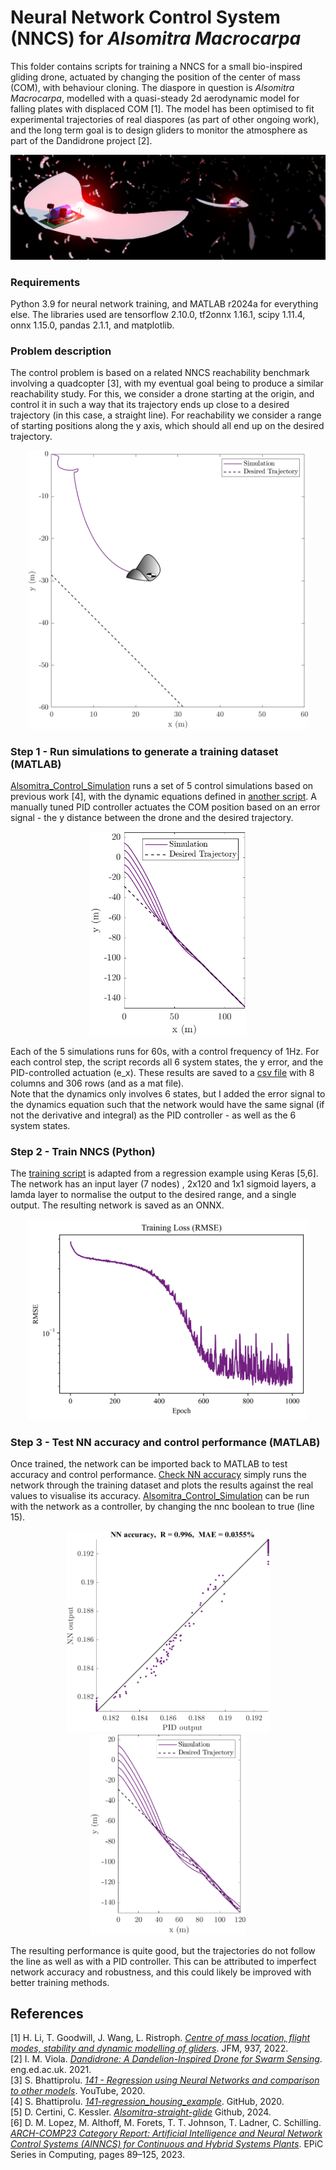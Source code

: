 # Neural Network Control System (NNCS) for _Alsomitra Macrocarpa_
 
This folder contains scripts for training a NNCS for a small bio-inspired gliding drone, actuated by changing the position of the center of mass (COM), with behaviour cloning. The diaspore in question is _Alsomitra Macrocarpa_, modelled with a quasi-steady 2d aerodynamic model for falling plates with displaced COM [1]. The model has been optimised to fit experimental trajectories of real diaspores (as part of other ongoing work), and the long term goal is to design gliders to monitor the atmosphere as part of the Dandidrone project [2].

<img src="https://github.com/ckessler2/phd/blob/main/Alsomitra_NNCS/Figures/Render5_3by1.png" /> 

### Requirements

Python 3.9 for neural network training, and MATLAB r2024a for everything else. The libraries used are tensorflow 2.10.0, tf2onnx 1.16.1, scipy 1.11.4, onnx 1.15.0, pandas 2.1.1, and matplotlib.


### Problem description

The control problem is based on a related NNCS reachability benchmark involving a quadcopter [3], with my eventual goal being to produce a similar reachability study. For this, we consider a drone starting at the origin, and control it in such a way that its trajectory ends up close to a desired trajectory (in this case, a straight line). For reachability we consider a range of starting positions along the y axis, which should all end up on the desired trajectory.

<p align="center"> 
 <img src="https://github.com/ckessler2/phd/blob/main/Alsomitra_NNCS/Figures/NNCS_problem3.png" width="450" class="center" />
</p>

### Step 1 - Run simulations to generate a training dataset (MATLAB)

[Alsomitra_Control_Simulation](https://github.com/ckessler2/phd/blob/main/Alsomitra_NNCS/Alsomitra_Control_Simulation.m) runs a set of 5 control simulations based on previous work [4], with the dynamic equations defined in [another script](https://github.com/ckessler2/phd/blob/main/Alsomitra_NNCS/nondimfreelyfallingplate3.m). A manually tuned PID controller actuates the COM position based on an error signal - the y distance between the drone and the desired trajectory.

<p align="center"> 
 <img src="https://github.com/ckessler2/phd/blob/main/Alsomitra_NNCS/Figures/PID_Result.png" width="250" class="center" />
</p>

Each of the 5 simulations runs for 60s, with a control frequency of 1Hz. For each control step, the script records all 6 system states, the y error, and the PID-controlled actuation (e_x). These results are saved to a [csv file](https://github.com/ckessler2/phd/blob/main/Alsomitra_NNCS/Training_Data.csv) with 8 columns and 306 rows (and as a mat file). <br />
Note that the dynamics only involves 6 states, but I added the error signal to the dynamics equation such that the network would have the same signal (if not the derivative and integral) as the PID controller - as well as the 6 system states.

### Step 2 - Train NNCS (Python)

The [training script](https://github.com/ckessler2/phd/blob/main/Alsomitra_NNCS/Train_Alsomitra_Controller.py) is adapted from a regression example using Keras [5,6]. The network has an input layer (7 nodes) , 2x120 and 1x1 sigmoid layers, a lamda layer to normalise the output to the desired range, and a single output. The resulting network is saved as an ONNX.

<p align="center"> 
 <img src="https://github.com/ckessler2/phd/blob/main/Alsomitra_NNCS/Figures/NN_Training_Loss.png" width="450" class="center" />
</p>

### Step 3 - Test NN accuracy and control performance (MATLAB)

Once trained, the network can be imported back to MATLAB to test accuracy and control performance. [Check NN accuracy](https://github.com/ckessler2/phd/blob/main/Alsomitra_NNCS/Check_NN_Accuracy.m) simply runs the network through the training dataset and plots the results against the real values to visualise its accuracy. [Alsomitra_Control_Simulation](https://github.com/ckessler2/phd/blob/main/Alsomitra_NNCS/Alsomitra_Control_Simulation.m) can be run with the network as a controller, by changing the nnc boolean to true (line 15).

<p align="center"> 
 <img src="https://github.com/ckessler2/phd/blob/main/Alsomitra_NNCS/Figures/NN_Accuracy.png" width="325" class="center" />
 <img src="https://github.com/ckessler2/phd/blob/main/Alsomitra_NNCS/Figures/NNCS_Result.png" width="250" class="center" />
</p>

The resulting performance is quite good, but the trajectories do not follow the line as well as with a PID controller. This can be attributed to imperfect network accuracy and robustness, and this could likely be improved with better training methods.


## References
[1] H. Li, T. Goodwill, J. Wang, L. Ristroph. [_Centre of mass location, flight modes, stability and dynamic modelling of gliders_](https://doi.org/10.1017/jfm.2022.89). JFM, 937, 2022.<br />
[2] I. M. Viola. [_Dandidrone: A Dandelion-Inspired Drone for Swarm Sensing_](https://voilab.eng.ed.ac.uk/dandidrone). eng.ed.ac.uk. 2021.<br />
[3] S. Bhattiprolu.  [_141 - Regression using Neural Networks and comparison to other models_](https://www.youtube.com/watch?v=2yhLEx2FKoY&t=2s). YouTube, 2020. <br />
[4] S. Bhattiprolu. [_141-regression_housing_example_](https://github.com/bnsreenu/python_for_microscopists/blob/master/141-regression_housing_example.py). GitHub, 2020. <br />
[5] D. Certini, C. Kessler. [_Alsomitra-straight-glide_](https://github.com/danielecertini90/Alsomitra-straight-glide) Github, 2024. <br />
[6] D. M. Lopez, M. Althoff, M. Forets, T. T. Johnson, T. Ladner, C. Schilling. [_ARCH-COMP23 Category Report: Artificial Intelligence and Neural Network Control Systems (AINNCS) for Continuous and Hybrid Systems Plants_](https://easychair.org/publications/open/Vfq4b). EPiC Series in Computing, pages 89–125, 2023. <br />
